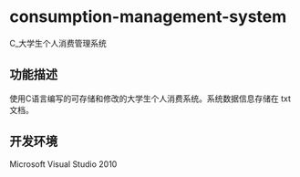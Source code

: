# consumption-management-system
C_大学生个人消费管理系统

## 功能描述
使用C语言编写的可存储和修改的大学生个人消费系统。系统数据信息存储在 txt 文档。

## 开发环境
Microsoft Visual Studio 2010
